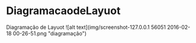 # DiagramacaodeLayuot
Diagramação de Layuot
![alt text](img/screenshot-127.0.0.1 56051 2016-02-18 00-26-51.png "diagramação")
